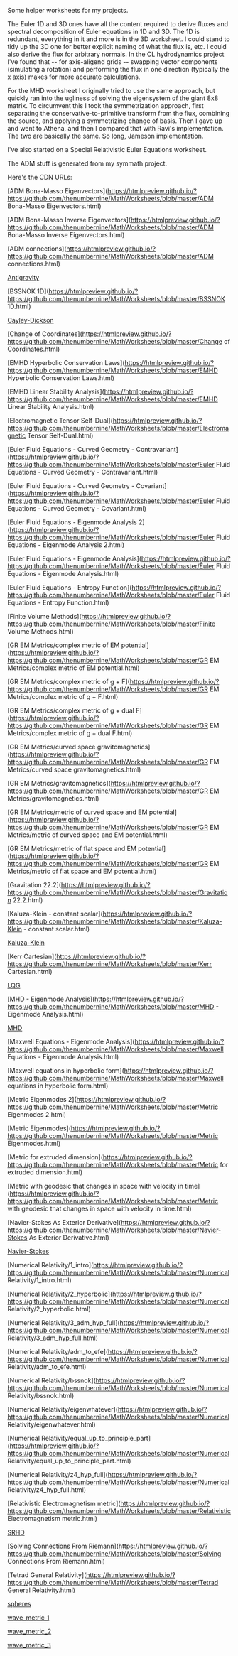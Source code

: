 Some helper worksheets for my projects.

The Euler 1D and 3D ones have all the content required to derive fluxes and spectral decomposition of Euler equations in 1D and 3D.
The 1D is redundant, everything in it and more is in the 3D worksheet.
I could stand to tidy up the 3D one for better explicit naming of what the flux is, etc. 
I could also derive the flux for arbitrary normals.
In the CL hydrodynamics project I've found that -- for axis-aligend grids -- swapping vector components (simulating a rotation) and performing the flux in one direction (typically the x axis) makes for more accurate calculations.

For the MHD worksheet I originally tried to use the same approach, but quickly ran into the ugliness of solving the eigensystem of the giant 8x8 matrix.
To circumvent this I took the symmetrization approach, first separating the conservative-to-primitive transform from the flux, combining the source, and applying a symmetrizing change of basis.
Then I gave up and went to Athena, and then I compared that with Ravi's implementation.  The two are basically the same.  So long, Jameson implementation. 

I've also started on a Special Relativistic Euler Equations worksheet.

The ADM stuff is generated from my symmath project.

Here's the CDN URLs:

[ADM Bona-Masso Eigenvectors](https://htmlpreview.github.io/?https://github.com/thenumbernine/MathWorksheets/blob/master/ADM Bona-Masso Eigenvectors.html)

[ADM Bona-Masso Inverse Eigenvectors](https://htmlpreview.github.io/?https://github.com/thenumbernine/MathWorksheets/blob/master/ADM Bona-Masso Inverse Eigenvectors.html)

[ADM connections](https://htmlpreview.github.io/?https://github.com/thenumbernine/MathWorksheets/blob/master/ADM connections.html)

[Antigravity](https://htmlpreview.github.io/?https://github.com/thenumbernine/MathWorksheets/blob/master/Antigravity.html)

[BSSNOK 1D](https://htmlpreview.github.io/?https://github.com/thenumbernine/MathWorksheets/blob/master/BSSNOK 1D.html)

[Cayley-Dickson](https://htmlpreview.github.io/?https://github.com/thenumbernine/MathWorksheets/blob/master/Cayley-Dickson.html)

[Change of Coordinates](https://htmlpreview.github.io/?https://github.com/thenumbernine/MathWorksheets/blob/master/Change of Coordinates.html)

[EMHD Hyperbolic Conservation Laws](https://htmlpreview.github.io/?https://github.com/thenumbernine/MathWorksheets/blob/master/EMHD Hyperbolic Conservation Laws.html)

[EMHD Linear Stability Analysis](https://htmlpreview.github.io/?https://github.com/thenumbernine/MathWorksheets/blob/master/EMHD Linear Stability Analysis.html)

[Electromagnetic Tensor Self-Dual](https://htmlpreview.github.io/?https://github.com/thenumbernine/MathWorksheets/blob/master/Electromagnetic Tensor Self-Dual.html)

[Euler Fluid Equations - Curved Geometry - Contravariant](https://htmlpreview.github.io/?https://github.com/thenumbernine/MathWorksheets/blob/master/Euler Fluid Equations - Curved Geometry - Contravariant.html)

[Euler Fluid Equations - Curved Geometry - Covariant](https://htmlpreview.github.io/?https://github.com/thenumbernine/MathWorksheets/blob/master/Euler Fluid Equations - Curved Geometry - Covariant.html)

[Euler Fluid Equations - Eigenmode Analysis 2](https://htmlpreview.github.io/?https://github.com/thenumbernine/MathWorksheets/blob/master/Euler Fluid Equations - Eigenmode Analysis 2.html)

[Euler Fluid Equations - Eigenmode Analysis](https://htmlpreview.github.io/?https://github.com/thenumbernine/MathWorksheets/blob/master/Euler Fluid Equations - Eigenmode Analysis.html)

[Euler Fluid Equations - Entropy Function](https://htmlpreview.github.io/?https://github.com/thenumbernine/MathWorksheets/blob/master/Euler Fluid Equations - Entropy Function.html)

[Finite Volume Methods](https://htmlpreview.github.io/?https://github.com/thenumbernine/MathWorksheets/blob/master/Finite Volume Methods.html)

[GR EM Metrics/complex metric of EM potential](https://htmlpreview.github.io/?https://github.com/thenumbernine/MathWorksheets/blob/master/GR EM Metrics/complex metric of EM potential.html)

[GR EM Metrics/complex metric of g + F](https://htmlpreview.github.io/?https://github.com/thenumbernine/MathWorksheets/blob/master/GR EM Metrics/complex metric of g + F.html)

[GR EM Metrics/complex metric of g + dual F](https://htmlpreview.github.io/?https://github.com/thenumbernine/MathWorksheets/blob/master/GR EM Metrics/complex metric of g + dual F.html)

[GR EM Metrics/curved space gravitomagnetics](https://htmlpreview.github.io/?https://github.com/thenumbernine/MathWorksheets/blob/master/GR EM Metrics/curved space gravitomagnetics.html)

[GR EM Metrics/gravitomagnetics](https://htmlpreview.github.io/?https://github.com/thenumbernine/MathWorksheets/blob/master/GR EM Metrics/gravitomagnetics.html)

[GR EM Metrics/metric of curved space and EM potential](https://htmlpreview.github.io/?https://github.com/thenumbernine/MathWorksheets/blob/master/GR EM Metrics/metric of curved space and EM potential.html)

[GR EM Metrics/metric of flat space and EM potential](https://htmlpreview.github.io/?https://github.com/thenumbernine/MathWorksheets/blob/master/GR EM Metrics/metric of flat space and EM potential.html)

[Gravitation 22.2](https://htmlpreview.github.io/?https://github.com/thenumbernine/MathWorksheets/blob/master/Gravitation 22.2.html)

[Kaluza-Klein - constant scalar](https://htmlpreview.github.io/?https://github.com/thenumbernine/MathWorksheets/blob/master/Kaluza-Klein - constant scalar.html)

[Kaluza-Klein](https://htmlpreview.github.io/?https://github.com/thenumbernine/MathWorksheets/blob/master/Kaluza-Klein.html)

[Kerr Cartesian](https://htmlpreview.github.io/?https://github.com/thenumbernine/MathWorksheets/blob/master/Kerr Cartesian.html)

[LQG](https://htmlpreview.github.io/?https://github.com/thenumbernine/MathWorksheets/blob/master/LQG.html)

[MHD - Eigenmode Analysis](https://htmlpreview.github.io/?https://github.com/thenumbernine/MathWorksheets/blob/master/MHD - Eigenmode Analysis.html)

[MHD](https://htmlpreview.github.io/?https://github.com/thenumbernine/MathWorksheets/blob/master/MHD.html)

[Maxwell Equations - Eigenmode Analysis](https://htmlpreview.github.io/?https://github.com/thenumbernine/MathWorksheets/blob/master/Maxwell Equations - Eigenmode Analysis.html)

[Maxwell equations in hyperbolic form](https://htmlpreview.github.io/?https://github.com/thenumbernine/MathWorksheets/blob/master/Maxwell equations in hyperbolic form.html)

[Metric Eigenmodes 2](https://htmlpreview.github.io/?https://github.com/thenumbernine/MathWorksheets/blob/master/Metric Eigenmodes 2.html)

[Metric Eigenmodes](https://htmlpreview.github.io/?https://github.com/thenumbernine/MathWorksheets/blob/master/Metric Eigenmodes.html)

[Metric for extruded dimension](https://htmlpreview.github.io/?https://github.com/thenumbernine/MathWorksheets/blob/master/Metric for extruded dimension.html)

[Metric with geodesic that changes in space with velocity in time](https://htmlpreview.github.io/?https://github.com/thenumbernine/MathWorksheets/blob/master/Metric with geodesic that changes in space with velocity in time.html)

[Navier-Stokes As Exterior Derivative](https://htmlpreview.github.io/?https://github.com/thenumbernine/MathWorksheets/blob/master/Navier-Stokes As Exterior Derivative.html)

[Navier-Stokes](https://htmlpreview.github.io/?https://github.com/thenumbernine/MathWorksheets/blob/master/Navier-Stokes.html)

[Numerical Relativity/1_intro](https://htmlpreview.github.io/?https://github.com/thenumbernine/MathWorksheets/blob/master/Numerical Relativity/1_intro.html)

[Numerical Relativity/2_hyperbolic](https://htmlpreview.github.io/?https://github.com/thenumbernine/MathWorksheets/blob/master/Numerical Relativity/2_hyperbolic.html)

[Numerical Relativity/3_adm_hyp_full](https://htmlpreview.github.io/?https://github.com/thenumbernine/MathWorksheets/blob/master/Numerical Relativity/3_adm_hyp_full.html)

[Numerical Relativity/adm_to_efe](https://htmlpreview.github.io/?https://github.com/thenumbernine/MathWorksheets/blob/master/Numerical Relativity/adm_to_efe.html)

[Numerical Relativity/bssnok](https://htmlpreview.github.io/?https://github.com/thenumbernine/MathWorksheets/blob/master/Numerical Relativity/bssnok.html)

[Numerical Relativity/eigenwhatever](https://htmlpreview.github.io/?https://github.com/thenumbernine/MathWorksheets/blob/master/Numerical Relativity/eigenwhatever.html)

[Numerical Relativity/equal_up_to_principle_part](https://htmlpreview.github.io/?https://github.com/thenumbernine/MathWorksheets/blob/master/Numerical Relativity/equal_up_to_principle_part.html)

[Numerical Relativity/z4_hyp_full](https://htmlpreview.github.io/?https://github.com/thenumbernine/MathWorksheets/blob/master/Numerical Relativity/z4_hyp_full.html)

[Relativistic Electromagnetism metric](https://htmlpreview.github.io/?https://github.com/thenumbernine/MathWorksheets/blob/master/Relativistic Electromagnetism metric.html)

[SRHD](https://htmlpreview.github.io/?https://github.com/thenumbernine/MathWorksheets/blob/master/SRHD.html)

[Solving Connections From Riemann](https://htmlpreview.github.io/?https://github.com/thenumbernine/MathWorksheets/blob/master/Solving Connections From Riemann.html)

[Tetrad General Relativity](https://htmlpreview.github.io/?https://github.com/thenumbernine/MathWorksheets/blob/master/Tetrad General Relativity.html)

[spheres](https://htmlpreview.github.io/?https://github.com/thenumbernine/MathWorksheets/blob/master/spheres.html)

[wave_metric_1](https://htmlpreview.github.io/?https://github.com/thenumbernine/MathWorksheets/blob/master/wave_metric_1.html)

[wave_metric_2](https://htmlpreview.github.io/?https://github.com/thenumbernine/MathWorksheets/blob/master/wave_metric_2.html)

[wave_metric_3](https://htmlpreview.github.io/?https://github.com/thenumbernine/MathWorksheets/blob/master/wave_metric_3.html)
